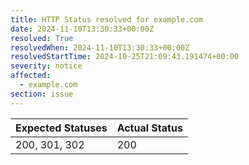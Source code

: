 ```yaml
---
title: HTTP Status resolved for example.com
date: 2024-11-10T13:30:33+00:00Z
resolved: True
resolvedWhen: 2024-11-10T13:30:33+00:00Z
resolvedStartTime: 2024-10-25T21:09:43.191474+00:00
severity: notice
affected:
  - example.com
section: issue
---
```


| Expected Statuses | Actual Status  |
|-------------------|----------------|
| 200, 301, 302 | 200 |
